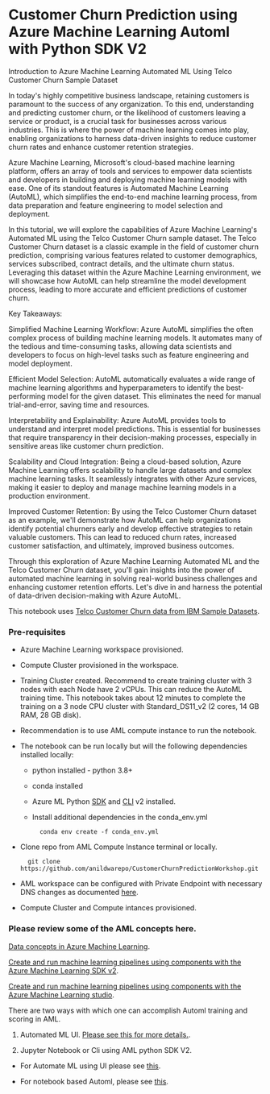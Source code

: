 # Customer Churn Prediction using Azure Machine Learning Automl with Python SDK V2


Introduction to Azure Machine Learning Automated ML Using Telco Customer Churn Sample Dataset

In today's highly competitive business landscape, retaining customers is paramount to the success of any organization. To this end, understanding and predicting customer churn, or the likelihood of customers leaving a service or product, is a crucial task for businesses across various industries. This is where the power of machine learning comes into play, enabling organizations to harness data-driven insights to reduce customer churn rates and enhance customer retention strategies.

Azure Machine Learning, Microsoft's cloud-based machine learning platform, offers an array of tools and services to empower data scientists and developers in building and deploying machine learning models with ease. One of its standout features is Automated Machine Learning (AutoML), which simplifies the end-to-end machine learning process, from data preparation and feature engineering to model selection and deployment.

In this tutorial, we will explore the capabilities of Azure Machine Learning's Automated ML using the Telco Customer Churn sample dataset. The Telco Customer Churn dataset is a classic example in the field of customer churn prediction, comprising various features related to customer demographics, services subscribed, contract details, and the ultimate churn status. Leveraging this dataset within the Azure Machine Learning environment, we will showcase how AutoML can help streamline the model development process, leading to more accurate and efficient predictions of customer churn.

Key Takeaways:

Simplified Machine Learning Workflow: Azure AutoML simplifies the often complex process of building machine learning models. It automates many of the tedious and time-consuming tasks, allowing data scientists and developers to focus on high-level tasks such as feature engineering and model deployment.

Efficient Model Selection: AutoML automatically evaluates a wide range of machine learning algorithms and hyperparameters to identify the best-performing model for the given dataset. This eliminates the need for manual trial-and-error, saving time and resources.

Interpretability and Explainability: Azure AutoML provides tools to understand and interpret model predictions. This is essential for businesses that require transparency in their decision-making processes, especially in sensitive areas like customer churn prediction.

Scalability and Cloud Integration: Being a cloud-based solution, Azure Machine Learning offers scalability to handle large datasets and complex machine learning tasks. It seamlessly integrates with other Azure services, making it easier to deploy and manage machine learning models in a production environment.

Improved Customer Retention: By using the Telco Customer Churn dataset as an example, we'll demonstrate how AutoML can help organizations identify potential churners early and develop effective strategies to retain valuable customers. This can lead to reduced churn rates, increased customer satisfaction, and ultimately, improved business outcomes.

Through this exploration of Azure Machine Learning Automated ML and the Telco Customer Churn dataset, you'll gain insights into the power of automated machine learning in solving real-world business challenges and enhancing customer retention efforts. Let's dive in and harness the potential of data-driven decision-making with Azure AutoML.


This notebook uses [Telco Customer Churn data from IBM Sample Datasets](https://community.ibm.com/community/user/businessanalytics/blogs/steven-macko/2019/07/11/telco-customer-churn-1113).




### Pre-requisites
* Azure Machine Learning workspace provisioned.
* Compute Cluster provisioned in the workspace.
* Training Cluster created. Recommend to create training cluster with 3 nodes with each Node have 2 vCPUs. This can reduce the AutoML training time. This notebook takes about 12 minutes to complete the training on a 3 node CPU cluster with Standard_DS11_v2 (2 cores, 14 GB RAM, 28 GB disk). 
* Recommendation is to use AML compute instance to run the notebook.
* The notebook can be run locally but will the following dependencies installed locally:
 
    - python installed - python 3.8+
    - conda installed
    - Azure ML Python [SDK](https://learn.microsoft.com/en-us/python/api/overview/azure/ai-ml-readme?view=azure-python) and [CLI](https://learn.microsoft.com/en-us/azure/machine-learning/how-to-configure-cli?view=azureml-api-2&tabs=public) v2 installed.
    - Install additional dependencies in the conda_env.yml
    
            conda env create -f conda_env.yml

* Clone repo from AML Compute Instance terminal or locally. 
        
        git clone https://github.com/anildwarepo/CustomerChurnPredictionWorkshop.git


* AML workspace can be configured with Private Endpoint with necessary DNS changes as documented [here](https://learn.microsoft.com/en-us/azure/machine-learning/how-to-custom-dns?view=azureml-api-2&tabs=azure-cli). 

* Compute Cluster and Compute intances provisioned. 

### Please review some of the AML concepts here. 

[Data concepts in Azure Machine Learning](https://learn.microsoft.com/en-us/azure/machine-learning/concept-data?view=azureml-api-2).

[Create and run machine learning pipelines using components with the Azure Machine Learning SDK v2](https://learn.microsoft.com/en-us/azure/machine-learning/how-to-create-component-pipeline-python?view=azureml-api-2).

[Create and run machine learning pipelines using components with the Azure Machine Learning studio](https://learn.microsoft.com/en-us/azure/machine-learning/how-to-create-component-pipelines-ui?view=azureml-api-2).

There are two ways with which one can accomplish Automl training and scoring in AML. 
1. Automated ML UI.  [Please see this for more details.](https://learn.microsoft.com/en-us/azure/machine-learning/concept-designer?view=azureml-api-2).

2. Jupyter Notebook or Cli using AML python SDK V2.

- For Automate ML using UI please see [this](Designer.md).

- For notebook based Automl, please see [this](Notebook.md).





